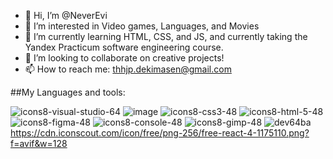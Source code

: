 
- 👋 Hi, I’m @NeverEvi
- 👀 I’m interested in Video games, Languages, and Movies
- 🌱 I’m currently learning HTML, CSS, and JS, and currently taking the Yandex Practicum software engineering course.
- 💞️ I’m looking to collaborate on creative projects!
- 📫 How to reach me: thhjp.dekimasen@gmail.com

##My Languages and tools:  

![icons8-visual-studio-64](https://user-images.githubusercontent.com/113251601/199769076-eaa146d6-2811-4e66-abda-3c42e9ed7102.png)
![image](https://user-images.githubusercontent.com/113251601/199762720-0f535975-3418-4deb-b71d-3de6d4d0a215.png)
![icons8-css3-48](https://user-images.githubusercontent.com/113251601/199764095-a747ba65-3143-4dc4-8e46-83afe005a117.png)
![icons8-html-5-48](https://user-images.githubusercontent.com/113251601/199764944-9a9cf7b9-98f3-4378-8af6-c4b4f5fca5d2.png)
![icons8-figma-48](https://user-images.githubusercontent.com/113251601/199779639-99403f0b-a7bf-4b0b-9818-9ccce149af87.png)
![icons8-console-48](https://user-images.githubusercontent.com/113251601/199769576-767028ed-285f-4650-8d28-36a067237020.png)
![icons8-gimp-48](https://user-images.githubusercontent.com/113251601/199765202-053bc301-c08b-4a5a-ba90-bf607e5d6281.png)
![dev64ba](https://user-images.githubusercontent.com/113251601/199766991-c12521e5-d055-4734-b623-c1a50eaa1a9f.png)
https://cdn.iconscout.com/icon/free/png-256/free-react-4-1175110.png?f=avif&w=128

<!---
NeverEvi/NeverEvi is a ✨ special ✨ repository because its `README.md` (this file) appears on your GitHub profile.
You can click the Preview link to take a look at your changes.
--->
